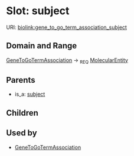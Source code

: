 
# Slot: subject




URI: [biolink:gene_to_go_term_association_subject](https://w3id.org/biolink/vocab/gene_to_go_term_association_subject)

## Domain and Range

[GeneToGoTermAssociation](GeneToGoTermAssociation.md) ->  <sub>REQ</sub> [MolecularEntity](MolecularEntity.md)

## Parents

 *  is_a: [subject](functional_association_subject.md)

## Children


## Used by

 * [GeneToGoTermAssociation](GeneToGoTermAssociation.md)
